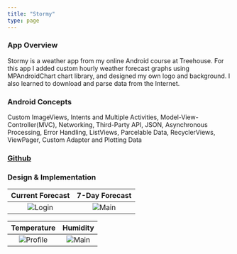 ```yaml
---
title: "Stormy"
type: page
---
```


### App Overview

Stormy is a weather app from my online Android course at Treehouse. For this app I added custom hourly weather forecast graphs using MPAndroidChart chart library, and designed my own logo and background. I also learned to download and parse data from the Internet.

### Android Concepts

Custom ImageViews, Intents and Multiple Activities, Model-View-Controller(MVC), Networking, Third-Party API, JSON, Asynchronous Processing, Error Handling, ListViews, Parcelable Data, RecyclerViews, ViewPager, Custom Adapter and Plotting Data

### [Github](https://github.com/marceand/Stormy)

### Design & Implementation

|         Current Forecast          |          7-Day Forecast           |
| :-------------------------------: | :-------------------------------: |
| ![Login](/images/stormy/main.png) | ![Main](/images/stormy/dayly.png) |

|                Temperature                 |                  Humidity                   |
| :----------------------------------------: | :-----------------------------------------: |
| ![Profile](/images/stormy/temperature.png) | ![Main](/images/stormy/humidity.png "main") |
